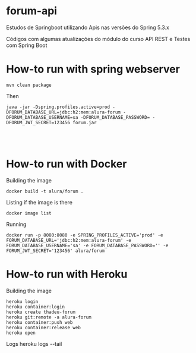 # forum-api
Estudos de Springboot utilizando Apis nas versões do Spring 5.3.x

Códigos com algumas atualizações do módulo do curso API REST e Testes com Spring Boot


# How-to run with spring webserver

```Maven POM
mvn clean package
```

Then 


```
java -jar -Dspring.profiles.active=prod -DFORUM_DATABASE_URL=jdbc:h2:mem:alura-forum -DFORUM_DATABASE_USERNAME=sa -DFORUM_DATABASE_PASSWORD= -DFORUM_JWT_SECRET=123456 forum.jar
```

<br><br>

# How-to run with Docker

Building the image

```
docker build -t alura/forum .
```

Listing if the image is there

```
docker image list
```


Running

```
docker run -p 8080:8080 -e SPRING_PROFILES_ACTIVE='prod' -e FORUM_DATABASE_URL='jdbc:h2:mem:alura-forum' -e FORUM_DATABASE_USERNAME='sa' -e FORUM_DATABASE_PASSWORD='' -e FORUM_JWT_SECRET='123456' alura/forum
```


# How-to run with Heroku

Building the image

```
heroku login
heroku container:login
heroku create thadeu-forum
heroku git:remote -a alura-forum
heroku container:push web
heroku container:release web
heroku open
```

Logs
heroku logs --tail